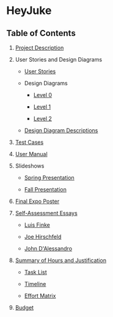 # HeyJuke

## Table of Contents

1. [Project Description](UC_Requirements/Project-Description.md)

2. User Stories and Design Diagrams

	- [User Stories](UC_Requirements/User-Stories.md)

	- Design Diagrams
	
		- [Level 0](UC_Requirements/diagrams/D0.svg)

		- [Level 1](UC_Requirements/diagrams/D1.svg)

		- [Level 2](UC_Requirements/diagrams/D2.svg)

	- [Design Diagram Descriptions](UC_Requirements/diagrams/README.md)

3. [Test Cases](UC_Requirements/Test-Cases.pdf)

4. [User Manual](UserManual.md)

5. Slideshows
	
	- [Spring Presentation](UC_Requirements/presentation/spring-presentation.pdf)
	
	- [Fall Presentation](UC_Requirements/presentation/fall-presentation.pdf)

6. [Final Expo Poster](UC_Requirements/Poster.pdf)

7. [Self-Assessment Essays](UC_Requirements/Self-Assessments.md)

	- [Luis Finke](UC_Requirements/Self-Assessments.md#luis-finke)
	
	- [Joe Hirschfeld](UC_Requirements/Self-Assessments.md#joe-hirschfeld)
	
	- [John D'Alessandro](UC_Requirements/Self-Assessments.md#john-dalessandro)

8. [Summary of Hours and Justification](UC_Requirements/Hours.md)

	- [Task List](UC_Requirements/Tasklist.md)

	- [Timeline](UC_Requirements/Timeline.md)

	- [Effort Matrix](UC_Requirements/Effort-Matrix.md)

9. [Budget](Budget.md)
